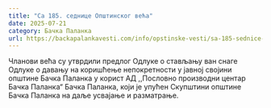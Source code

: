 ```yaml
---
title: "Са 185. седнице Општинског већа"
date: 2025-07-21
category: Бачка Паланка
url: https://backapalankavesti.com/info/opstinske-vesti/sa-185-sednice-opstinskog-veca/
---
```


Чланови већа су утврдили предлог Одлуке о стављању ван снаге Одлуке о давању на коришћење непокретности у јавној својини општине Бачка Паланка у корист АД ,,Пословно производни центар Бачка Паланка“ Бачка Паланка, који је упућен Скупштини општине Бачка Паланка на даље усвајање и разматрање.
